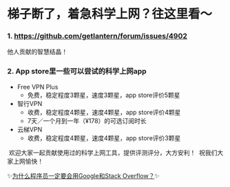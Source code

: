 # 梯子断了，着急科学上网？往这里看～

### 1. https://github.com/getlantern/forum/issues/4902
他人贡献的智慧结晶！

### 2. App store里一些可以尝试的科学上网app

* Free VPN Plus
  * 免费，稳定程度3颗星，速度3颗星，app store评价5颗星
 * 智行VPN
   * 收费，稳定程度4颗星，速度4颗星，app store评价4颗星
   * 7天／一个月到一年（¥178）的可选订阅时长
 * 云梯VPN
   * 收费，稳定程度4颗星，速度4颗星，app store评价3颗星
  
  
  欢迎大家一起贡献使用过的科学上网工具，提供评测评分，大方安利！
  祝我们大家上网愉快！


✨[为什么程序员一定要会用Google和Stack Overflow？](http://www.cocoachina.com/programmer/20170110/18550.html)✨
